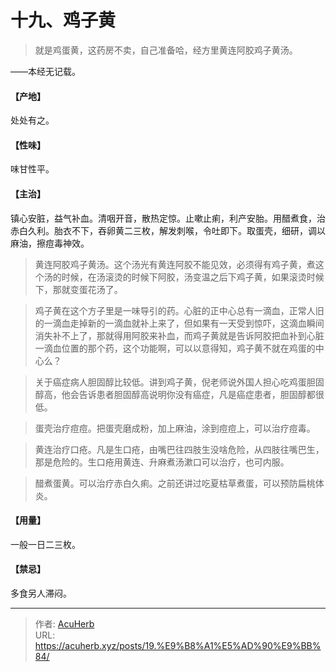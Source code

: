 # 十九、鸡子黄


> 就是鸡蛋黄，这药房不卖，自己准备哈，经方里黄连阿胶鸡子黄汤。

——本经无记载。
#### 【产地】
处处有之。
#### 【性味】
味甘性平。
#### 【主治】
镇心安脏，益气补血。清咽开音，散热定惊。止嗽止痢，利产安胎。用醋煮食，治赤白久利。胎衣不下，吞卵黄二三枚，解发刺喉，令吐即下。取蛋壳，细研，调以麻油，擦痘毒神效。

> 黄连阿胶鸡子黄汤。这个汤光有黄连阿胶不能见效，必须得有鸡子黄，煮这个汤的时候，在汤滚烫的时候下阿胶，汤变温之后下鸡子黄，如果滚烫时候下，那就变蛋花汤了。

> 鸡子黄在这个方子里是一味导引的药。心脏的正中心总有一滴血，正常人旧的一滴血走掉新的一滴血就补上来了，但如果有一天受到惊吓，这滴血瞬间消失补不上了，那就得用阿胶来补血，而鸡子黄就是告诉阿胶把血补到心脏一滴血位置的那个药，这个功能啊，可以以意得知，鸡子黄不就在鸡蛋的中心么？

> 关于癌症病人胆固醇比较低。讲到鸡子黄，倪老师说外国人担心吃鸡蛋胆固醇高，他会告诉患者胆固醇高说明你没有癌症，凡是癌症患者，胆固醇都很低。

> 蛋壳治疗痘痘。把蛋壳磨成粉，加上麻油，涂到痘痘上，可以治疗痘毒。

> 黄连治疗口疮。凡是生口疮，由嘴巴往四肢生没啥危险，从四肢往嘴巴生，那是危险的。生口疮用黄连、升麻煮汤漱口可以治疗，也可内服。

> 醋煮蛋黄。可以治疗赤白久痢。之前还讲过吃夏枯草煮蛋，可以预防扁桃体炎。

#### 【用量】
一般一日二三枚。
#### 【禁忌】
多食另人滞闷。

---

> 作者: [AcuHerb](https://acuherb.xyz)  
> URL: https://acuherb.xyz/posts/19.%E9%B8%A1%E5%AD%90%E9%BB%84/  

